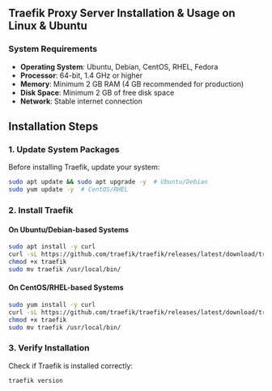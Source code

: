 ## Traefik Proxy Server Installation & Usage on Linux & Ubuntu

### **System Requirements**

- **Operating System**: Ubuntu, Debian, CentOS, RHEL, Fedora
- **Processor**: 64-bit, 1.4 GHz or higher
- **Memory**: Minimum 2 GB RAM (4 GB recommended for production)
- **Disk Space**: Minimum 2 GB of free disk space
- **Network**: Stable internet connection


## **Installation Steps**

### **1. Update System Packages**
Before installing Traefik, update your system:

```bash
sudo apt update && sudo apt upgrade -y  # Ubuntu/Debian
sudo yum update -y  # CentOS/RHEL
```

### **2. Install Traefik**
#### **On Ubuntu/Debian-based Systems**
```bash
sudo apt install -y curl
curl -sL https://github.com/traefik/traefik/releases/latest/download/traefik_linux_amd64 -o traefik
chmod +x traefik
sudo mv traefik /usr/local/bin/
```

#### **On CentOS/RHEL-based Systems**
```bash
sudo yum install -y curl
curl -sL https://github.com/traefik/traefik/releases/latest/download/traefik_linux_amd64 -o traefik
chmod +x traefik
sudo mv traefik /usr/local/bin/
```

### **3. Verify Installation**
Check if Traefik is installed correctly:
```bash
traefik version
```